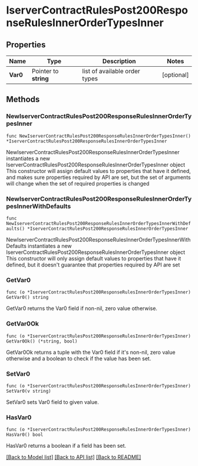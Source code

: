 # IserverContractRulesPost200ResponseRulesInnerOrderTypesInner

## Properties

Name | Type | Description | Notes
------------ | ------------- | ------------- | -------------
**Var0** | Pointer to **string** | list of available order types | [optional] 

## Methods

### NewIserverContractRulesPost200ResponseRulesInnerOrderTypesInner

`func NewIserverContractRulesPost200ResponseRulesInnerOrderTypesInner() *IserverContractRulesPost200ResponseRulesInnerOrderTypesInner`

NewIserverContractRulesPost200ResponseRulesInnerOrderTypesInner instantiates a new IserverContractRulesPost200ResponseRulesInnerOrderTypesInner object
This constructor will assign default values to properties that have it defined,
and makes sure properties required by API are set, but the set of arguments
will change when the set of required properties is changed

### NewIserverContractRulesPost200ResponseRulesInnerOrderTypesInnerWithDefaults

`func NewIserverContractRulesPost200ResponseRulesInnerOrderTypesInnerWithDefaults() *IserverContractRulesPost200ResponseRulesInnerOrderTypesInner`

NewIserverContractRulesPost200ResponseRulesInnerOrderTypesInnerWithDefaults instantiates a new IserverContractRulesPost200ResponseRulesInnerOrderTypesInner object
This constructor will only assign default values to properties that have it defined,
but it doesn't guarantee that properties required by API are set

### GetVar0

`func (o *IserverContractRulesPost200ResponseRulesInnerOrderTypesInner) GetVar0() string`

GetVar0 returns the Var0 field if non-nil, zero value otherwise.

### GetVar0Ok

`func (o *IserverContractRulesPost200ResponseRulesInnerOrderTypesInner) GetVar0Ok() (*string, bool)`

GetVar0Ok returns a tuple with the Var0 field if it's non-nil, zero value otherwise
and a boolean to check if the value has been set.

### SetVar0

`func (o *IserverContractRulesPost200ResponseRulesInnerOrderTypesInner) SetVar0(v string)`

SetVar0 sets Var0 field to given value.

### HasVar0

`func (o *IserverContractRulesPost200ResponseRulesInnerOrderTypesInner) HasVar0() bool`

HasVar0 returns a boolean if a field has been set.


[[Back to Model list]](../README.md#documentation-for-models) [[Back to API list]](../README.md#documentation-for-api-endpoints) [[Back to README]](../README.md)


